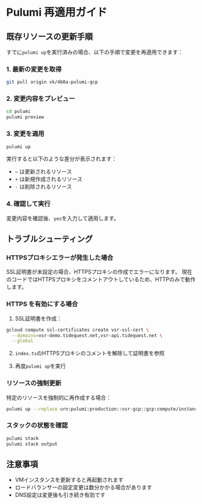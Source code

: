 # Pulumi 再適用ガイド

## 既存リソースの更新手順

すでに`pulumi up`を実行済みの場合、以下の手順で変更を再適用できます：

### 1. 最新の変更を取得
```bash
git pull origin vk/4b8a-pulumi-gcp
```

### 2. 変更内容をプレビュー
```bash
cd pulumi
pulumi preview
```

### 3. 変更を適用
```bash
pulumi up
```

実行すると以下のような差分が表示されます：
- `~` は更新されるリソース
- `+` は新規作成されるリソース
- `-` は削除されるリソース

### 4. 確認して実行
変更内容を確認後、`yes`を入力して適用します。

## トラブルシューティング

### HTTPSプロキシエラーが発生した場合
SSL証明書が未設定の場合、HTTPSプロキシの作成でエラーになります。
現在のコードではHTTPSプロキシをコメントアウトしているため、HTTPのみで動作します。

### HTTPS を有効にする場合
1. SSL証明書を作成：
```bash
gcloud compute ssl-certificates create vsr-ssl-cert \
  --domains=vsr-demo.tidequest.net,vsr-api.tidequest.net \
  --global
```

2. `index.ts`のHTTPSプロキシのコメントを解除して証明書を参照

3. 再度`pulumi up`を実行

### リソースの強制更新
特定のリソースを強制的に再作成する場合：
```bash
pulumi up --replace urn:pulumi:production::vsr-gcp::gcp:compute/instance:Instance::vsr-instance
```

### スタックの状態を確認
```bash
pulumi stack
pulumi stack output
```

## 注意事項
- VMインスタンスを更新すると再起動されます
- ロードバランサーの設定変更は数分かかる場合があります
- DNS設定は変更後も引き続き有効です